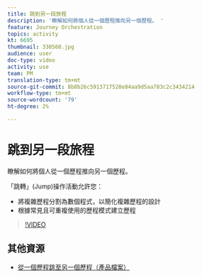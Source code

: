 ```yaml
---
title: 跳到另一段旅程
description: '瞭解如何將個人從一個歷程推向另一個歷程。 '
feature: Journey Orchestration
topics: activity
kt: 6695
thumbnail: 330560.jpg
audience: user
doc-type: video
activity: use
team: PM
translation-type: tm+mt
source-git-commit: 8b8b26c5913717520e84aa9d5aa783c2c3434214
workflow-type: tm+mt
source-wordcount: '79'
ht-degree: 2%

---
```



# 跳到另一段旅程

瞭解如何將個人從一個歷程推向另一個歷程。

「跳轉」(Jump)操作活動允許您：

* 將複雜歷程分割為數個程式，以簡化複雜歷程的設計
* 根據常見且可重複使用的歷程模式建立歷程

>[!VIDEO](https://video.tv.adobe.com/v/330560?quality=12)

## 其他資源

* [從一個歷程跳至另一個歷程（產品檔案）](https://experienceleague.adobe.com/docs/journeys/using/building-journeys/about-journey-building/action-activities/jump.html?lang=en#building-journeys)


